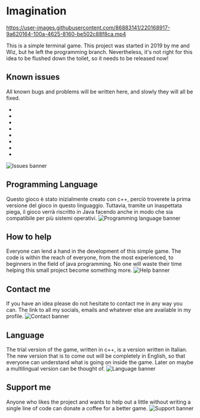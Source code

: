 # Imagination

https://user-images.githubusercontent.com/86883141/220168917-9a620164-100a-4625-8160-be502c88f8ca.mp4


This is a simple terminal game. This project was started in 2019 by me and Wiz, but he left the programming branch. Nevertheless, it's not right for this idea to be flushed down the toilet, so it needs to be released now!


## Known issues
All known bugs and problems will be written here, and slowly they will all be fixed.

-
-
-
-
-
-
-
-
![Issues banner](https://user-images.githubusercontent.com/86883141/220172004-a7f6d2c6-73bd-4c0e-997d-747b16ceeca0.png)

## Programming Language
Questo gioco è stato inizialmente creato con c++, perciò troverete la prima versione del gioco in questo linguaggio. Tuttavia, tramite un inaspettata piega, il gioco verrà riscritto in Java facendo anche in modo che sia compatibile per più sistemi operativi.
![Programming language banner](https://user-images.githubusercontent.com/86883141/220172596-314d99e6-57d5-4f1b-a197-57bb94c7a649.png)

## How to help
Everyone can lend a hand in the development of this simple game. The code is within the reach of everyone, from the most experienced, to beginners in the field of java programming.
No one will waste their time helping this small project become something more.
![Help banner](https://user-images.githubusercontent.com/86883141/220172694-75f280f1-8cf0-4e6d-addd-aaae41234fef.png)

## Contact me
If you have an idea please do not hesitate to contact me in any way you can. The link to all my socials, emails and whatever else are available in my profile.
![Contact banner](https://user-images.githubusercontent.com/86883141/220172749-92a982ba-101d-4fd9-8b15-9a4667017163.png)

## Language
The trial version of the game, written in c++, is a version written in Italian. The new version that is to come out will be completely in English, so that everyone can understand what is going on inside the game. Later on maybe a multilingual version can be thought of.
![Language banner](https://user-images.githubusercontent.com/86883141/220172910-9d40d734-66c3-419d-9f0d-6b7f1871dcb7.png)

## Support me
Anyone who likes the project and wants to help out a little without writing a single line of code can donate a coffee for a better game.
![Support banner](https://user-images.githubusercontent.com/86883141/220172571-6c0366b8-5da6-40a7-8122-f4c2a650537c.png)

